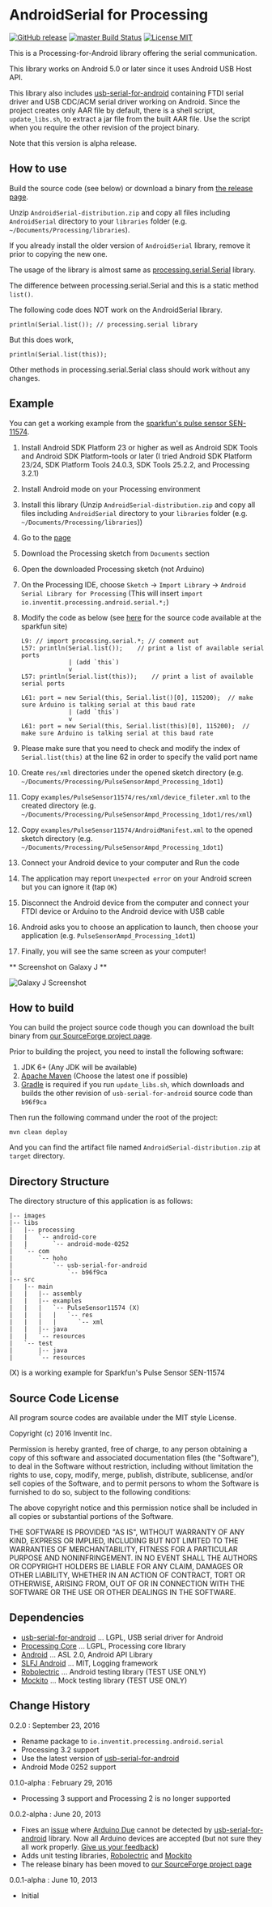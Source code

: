 # AndroidSerial for Processing

[![GitHub release](https://img.shields.io/github/release/inventit/processing-android-serial.svg)](https://github.com/inventit/processing-android-serial/releases/latest)
[![master Build Status](https://travis-ci.org/inventit/processing-android-serial.svg?branch=master)](https://travis-ci.org/inventit/processing-android-serial/)
[![License MIT](https://img.shields.io/github/license/inventit/processing-android-serial.svg)](http://opensource.org/licenses/MIT)

This is a Processing-for-Android library offering the serial communication.

This library works on Android 5.0 or later since it uses Android USB Host API.

This library also includes [usb-serial-for-android](https://github.com/mik3y/usb-serial-for-android) containing FTDI serial driver and USB CDC/ACM serial driver working on Android. Since the project creates only AAR file by default, there is a shell script, `update_libs.sh`, to extract a jar file from the built AAR file. Use the script when you require the other revision of the project binary.

Note that this version is alpha release.

## How to use

Build the source code (see below) or download a binary from [the release page](https://github.com/inventit/processing-android-serial/releases).

Unzip `AndroidSerial-distribution.zip` and copy all files including `AndroidSerial` directory to your `libraries` folder (e.g. `~/Documents/Processing/libraries`).

If you already install the older version of `AndroidSerial` library, remove it prior to copying the new one.

The usage of the library is almost same as [processing.serial.Serial](http://processing.org/reference/libraries/serial/Serial.html) library.

The difference between processing.serial.Serial and this is a static method `list()`.

The following code does NOT work on the AndroidSerial library.

    println(Serial.list()); // processing.serial library

But this does work,

    println(Serial.list(this));

Other methods in processing.serial.Serial class should work without any changes.

## Example

You can get a working example from the [sparkfun's pulse sensor SEN-11574](https://www.sparkfun.com/products/11574).

 1. Install Android SDK Platform 23 or higher as well as Android SDK Tools and Android SDK Platform-tools or later (I tried Android SDK Platform 23/24, SDK Platform Tools 24.0.3, SDK Tools 25.2.2, and Processing 3.2.1)
 1. Install Android mode on your Processing environment
 1. Install this library (Unzip `AndroidSerial-distribution.zip` and copy all files including `AndroidSerial` directory to your `libraries` folder (e.g. `~/Documents/Processing/libraries`))
 1. Go to the [page](https://www.sparkfun.com/products/11574)
 1. Download the Processing sketch from `Documents` section
 1. Open the downloaded Processing sketch (not Arduino)
 1. On the Processing IDE, choose `Sketch` -> `Import Library` -> `Android Serial Library for Processing` (This will insert `import io.inventit.processing.android.serial.*;`)
 1. Modify the code as below (see [here](https://github.com/WorldFamousElectronics/PulseSensor_Amped_Processing_Visualizer/blob/pr/1/PulseSensorAmpd_Processing_1dot1/PulseSensorAmpd_Processing_1dot1.pde) for the source code available at the sparkfun site)

        L9: // import processing.serial.*; // comment out
        L57: println(Serial.list());    // print a list of available serial ports
                     | (add `this`)
                     v
        L57: println(Serial.list(this));    // print a list of available serial ports

        L61: port = new Serial(this, Serial.list()[0], 115200);  // make sure Arduino is talking serial at this baud rate
                     | (add `this`)
                     v
	    L61: port = new Serial(this, Serial.list(this)[0], 115200);  // make sure Arduino is talking serial at this baud rate

 1. Please make sure that you need to check and modify the index of `Serial.list(this)` at the line 62 in order to specify the valid port name
 1. Create `res/xml` directories under the opened sketch directory (e.g. `~/Documents/Processing/PulseSensorAmpd_Processing_1dot1`)
 1. Copy `examples/PulseSensor11574/res/xml/device_fileter.xml` to the created directory (e.g. `~/Documents/Processing/PulseSensorAmpd_Processing_1dot1/res/xml`)
 1. Copy `examples/PulseSensor11574/AndroidManifest.xml` to the opened sketch directory (e.g. `~/Documents/Processing/PulseSensorAmpd_Processing_1dot1`)
 1. Connect your Android device to your computer and Run the code
 1. The application may report `Unexpected error` on your Android screen but you can ignore it (tap `OK`)
 1. Disconnect the Android device from the computer and connect your FTDI device or Arduino to the Android device with USB cable
 1. Android asks you to choose an application to launch, then choose your application (e.g. `PulseSensorAmpd_Processing_1dot1`)
 1. Finally, you will see the same screen as your computer!

** Screenshot  on Galaxy J **

![Galaxy J Screenshot](images/Galaxy_J_Screenshot.jpg)

## How to build

You can build the project source code though you can download the built binary from [our SourceForge project page](https://sourceforge.net/projects/procandser/).

Prior to building the project, you need to install the following software:

 1. JDK 6+ (Any JDK will be available)
 1. [Apache Maven](http://maven.apache.org/) (Choose the latest one if possible)
 1. [Gradle](https://gradle.org) is required if you run `update_libs.sh`, which downloads and builds the other revision of `usb-serial-for-android` source code than `b96f9ca`

Then run the following command under the root of the project:

    mvn clean deploy

And you can find the artifact file named `AndroidSerial-distribution.zip` at `target` directory.

## Directory Structure
The directory structure of this application is as follows:

    |-- images
    |-- libs
    |   |-- processing
    |   |   `-- android-core
    |   |       `-- android-mode-0252
    |   `-- com
    |       `-- hoho
    |           `-- usb-serial-for-android
    |               `-- b96f9ca
    |-- src
    |   |-- main
    |   |   |-- assembly
    |   |   |-- examples
    |   |   |   `-- PulseSensor11574 (X)
    |   |   |   |   `-- res
    |   |   |   |      `-- xml
    |   |   |-- java
    |   |   `-- resources
    |   `-- test
    |       |-- java
    |       `-- resources

(X) is a working example for Sparkfun's Pulse Sensor SEN-11574

## Source Code License

All program source codes are available under the MIT style License.

Copyright (c) 2016 Inventit Inc.

Permission is hereby granted, free of charge, to any person obtaining a copy of this software and associated documentation files (the "Software"), to deal in the Software without restriction, including without limitation the rights to use, copy, modify, merge, publish, distribute, sublicense, and/or sell copies of the Software, and to permit persons to whom the Software is furnished to do so, subject to the following conditions:

The above copyright notice and this permission notice shall be included in all copies or substantial portions of the Software.

THE SOFTWARE IS PROVIDED "AS IS", WITHOUT WARRANTY OF ANY KIND, EXPRESS OR IMPLIED, INCLUDING BUT NOT LIMITED TO THE WARRANTIES OF MERCHANTABILITY, FITNESS FOR A PARTICULAR PURPOSE AND NONINFRINGEMENT. IN NO EVENT SHALL THE AUTHORS OR COPYRIGHT HOLDERS BE LIABLE FOR ANY CLAIM, DAMAGES OR OTHER LIABILITY, WHETHER IN AN ACTION OF CONTRACT, TORT OR OTHERWISE, ARISING FROM, OUT OF OR IN CONNECTION WITH THE SOFTWARE OR THE USE OR OTHER DEALINGS IN THE SOFTWARE.

## Dependencies

 * [usb-serial-for-android](https://code.google.com/p/usb-serial-for-android/) ... LGPL, USB serial driver for Android
 * [Processing Core](http://wiki.processing.org/w/FAQ#Is_Processing_Open_Source.3F_How_.27bout_some_code.3F) ... LGPL, Processing core library
 * [Android](http://source.android.com/source/licenses.html) ... ASL 2.0, Android API Library
 * [SLFJ Android](http://www.slf4j.org/android/) ... MIT, Logging framework
 * [Robolectric](https://github.com/robolectric/robolectric/) ... Android testing library (TEST USE ONLY)
 * [Mockito](https://code.google.com/p/mockito/) ... Mock testing library (TEST USE ONLY)

## Change History

0.2.0 : September 23, 2016

 * Rename package to `io.inventit.processing.android.serial`
 * Processing 3.2 support
 * Use the latest version of [usb-serial-for-android](https://github.com/mik3y/usb-serial-for-android)
 * Android Mode 0252 support

0.1.0-alpha : February 29, 2016

 * Processing 3 support and Processing 2 is no longer supported

0.0.2-alpha : June 20, 2013

 * Fixes an [issue](https://github.com/inventit/processing-android-serial/issues/1) where [Arduino Due](http://arduino.cc/en/Main/arduinoBoardDue) cannot be detected by [usb-serial-for-android](https://code.google.com/p/usb-serial-for-android/) library. Now all Arduino devices are accepted (but not sure they all work properly. [Give us your feedback](https://github.com/inventit/processing-android-serial/issues))
 * Adds unit testing libraries, [Robolectric](https://github.com/robolectric/robolectric/) and [Mockito](https://code.google.com/p/mockito/)
 * The release binary has been moved to [our SourceForge project page](https://sourceforge.net/projects/procandser/)

0.0.1-alpha : June 10, 2013

 * Initial
